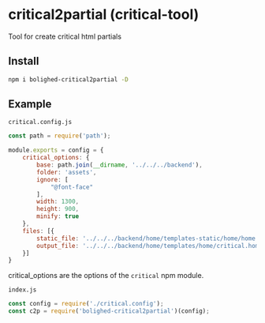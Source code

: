# critical2partial (critical-tool)

Tool for create critical html partials

## Install

```sh
npm i bolighed-critical2partial -D
```

## Example

`critical.config.js`
```js
const path = require('path');

module.exports = config = {
    critical_options: {
        base: path.join(__dirname, '../../../backend'),
        folder: 'assets',
        ignore: [
            "@font-face"
        ],
        width: 1300,
        height: 900,
        minify: true
    },
    files: [{
        static_file: '../../../backend/home/templates-static/home/home.html',
        output_file: '../../../backend/home/templates/home/critical.home.html'
    }]
}
```
critical_options are the options of the `critical` npm module. 

`index.js`
```js
const config = require('./critical.config');
const c2p = require('bolighed-critical2partial')(config);
```
